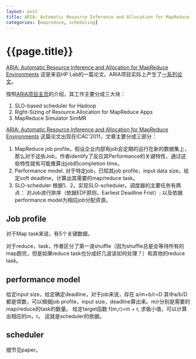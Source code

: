```yaml
---
layout: post
title: ARIA: Automatic Resource Inference and Allocation for MapReduce Environments 笔记
categories: [mapreduce, scheduling]
---
```

# {{page.title}}

[ARIA: Automatic Resource Inference and Allocation for MapReduce Environments](http://www.hpl.hp.com/techreports/2011/HPL-2011-58.html) 这是来自HP Lab的一篇论文。ARIA项目实际上产生了[一系列论文](http://www.hpl.hp.com/personal/Lucy_Cherkasova/projects/aria.html)。

按照[ARIA项目主页](http://www.hpl.hp.com/personal/Lucy_Cherkasova/projects/aria.html)的介绍，其工作主要分成三大块：

1. SLO-based scheduler for Hadoop
2. Right-Sizing of Resource Allocation for MapReduce Apps 
3. MapReduce Simulator SimMR 

[ARIA: Automatic Resource Inference and Allocation for MapReduce Environments](http://www.hpl.hp.com/techreports/2011/HPL-2011-58.html) 这篇论文出现在ICAC'2011，文章主要分成三部分：
1. MapReduce job profile。假设企业内部有job会定期的运行在新的数据集上，那么对于这些Job，作者identify了反应其Performance的关键特性，通过这些特性就有可能推算出job的completion time。
2. Performance model. 对于特定job，已知其job profile，input data size，给定soft deadline，计算出其需要的map/reduce task。
3. SLO-scheduler 根据1、2，实现SLO-scheduler。调度器的主要任务有两点： 对Job进行排序（依据EDF原则，Earliest Deadline Frist）; 以及依据performance model为相应job分配资源。

## Job profile

对于Map task来说，有5个关键数据。

对于reduce，task，作者区分了第一波shuffle（因为shuffle总是会等待所有的map跑完，但是如果reduce task也分成好几波该如何处理？）和其他的reduce task。

## performance model
给定input size，给定确定deadline，对于job来说，存在
a/m+b/r=D
其中a/b/D都是常数，可以根据job profile，input size，deadline算出来。m/r分别是需要的map/reduce的task的数量。
给定target函数 f(m,r)=m + r, 求极小值，可以计算出相应的m，r。 这就是scheduler的依据。

## scheduler
细节见paper。










 




